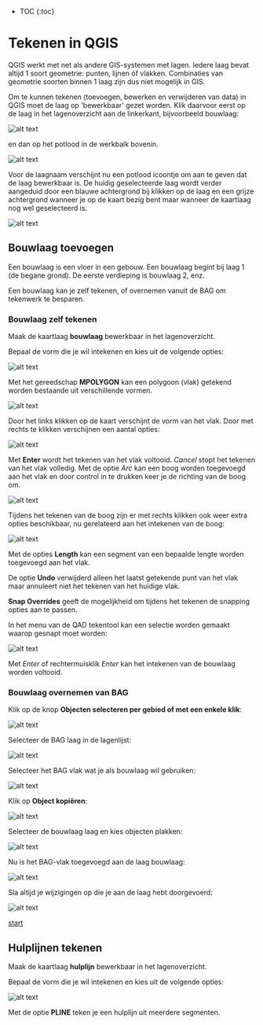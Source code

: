 * TOC
{:toc}

# Tekenen in QGIS

QGIS werkt met net als andere GIS-systemen met lagen. Iedere laag bevat altijd 1 soort geometrie: punten, lijnen óf vlakken. Combinaties van geometrie soorten binnen 1 laag zijn dus niet mogelijk in GIS.

Om te kunnen tekenen (toevoegen, bewerken en verwijderen van data) in QGIS moet de laag op 'bewerkbaar' gezet worden.
Klik daarvoor eerst op de laag in het lagenoverzicht aan de linkerkant, bijvoorbeeld bouwlaag:

![alt text](./assets/klik_laag.png "Laag op bewerkbaar zetten")

 en dan op het potlood in de werkbalk bovenin.

![alt text](./assets/bewerkbaar.png "Bewerken knop")

Voor de laagnaam verschijnt nu een potlood icoontje om aan te geven dat de laag bewerkbaar is. De huidig geselecteerde laag wordt verder aangeduid door een blauwe achtergrond bij klikken op de laag en een grijze achtergrond wanneer je op de kaart bezig bent maar wanneer de kaartlaag nog wel geselecteerd is.

![alt text](./assets/bouwlaag_laag.png "Bouwlaag bewerkbaar")

## Bouwlaag toevoegen

Een bouwlaag is een vloer in een gebouw. Een bouwlaag begint bij laag 1 (de begane grond). De eerste verdieping is bouwlaag 2, enz.

Een bouwlaag kan je zelf tekenen, of overnemen vanuit de BAG om tekenwerk te besparen.

### Bouwlaag zelf tekenen

Maak de kaartlaag **bouwlaag** bewerkbaar in het lagenoverzicht. 

Bepaal de vorm die je wil intekenen en kies uit de volgende opties:

![alt text](./assets/qad_polygons.png "Tekenmogelijkheden polygonen")

Met het gereedschap **MPOLYGON** kan een polygoon (vlak) getekend worden bestaande uit verschillende vormen.

![alt text](./assets/qad_mpol.png "MPOLYGON tekengereedschap")

Door het links klikken op de kaart verschijnt de vorm van het vlak. Door met rechts te klikken verschijnen een aantal opties:

![alt text](./assets/qad_pol_options.png "MPOLYGON opties tijdens tekenen")

Met **Enter** wordt het tekenen van het vlak voltooid. *Cancel* stopt het tekenen van het vlak volledig. Met de optie *Arc* kan een boog worden toegevoegd aan het vlak en door control in te drukken keer je de richting van de boog om.

![alt text](./assets/qad_arc.png "Bogen toevoegen aan polygoon")

Tijdens het tekenen van de boog zijn er met rechts klikken ook weer extra opties beschikbaar, nu gerelateerd aan het intekenen van de boog:

![alt text](./assets/qad_arc_options.png "Bogen toevoegen aan polygoon")

Met de opties **Length** kan een segment van een bepaalde lengte worden toegevoegd aan het vlak. 

De optie **Undo** verwijderd alleen het laatst getekende punt van het vlak maar annuleert niet het tekenen van het huidige vlak.

**Snap Overrides** geeft de mogelijkheid om tijdens het tekenen de snapping opties aan te passen.

In het menu van de QAD tekentool kan een selectie worden gemaakt waarop gesnapt moet worden:

![alt text](./assets/qad_snap.png "Bogen toevoegen aan polygoon")

Met *Enter* of rechtermuisklik *Enter* kan het intekenen van de bouwlaag worden voltooid.

### Bouwlaag overnemen van BAG

Klik op de knop **Objecten selecteren per gebied of met een enkele klik**:

![alt text](./assets/object_selecteren.png "Bogen toevoegen aan polygoon")

Selecteer de BAG laag in de lagenlijst:

![alt text](./assets/bag_laag.png "Bogen toevoegen aan polygoon")

Selecteer het BAG vlak wat je als bouwlaag wil gebruiken:

![alt text](./assets/selectie_bag.png "Bogen toevoegen aan polygoon")

Klik op **Object kopiëren**:

![alt text](./assets/object_kopieren.png "Bogen toevoegen aan polygoon")

Selecteer de bouwlaag laag en kies objecten plakken:

![alt text](./assets/objecten_plakken.png "Bogen toevoegen aan polygoon")

Nu is het BAG-vlak toegevoegd aan de laag bouwlaag:

![alt text](./assets/object_plakken.png "Bogen toevoegen aan polygoon")

Sla altijd je wijzigingen op die je aan de laag hebt doorgevoerd:

![alt text](./assets/wijzigingen_opslaan.png "Bogen toevoegen aan polygoon")

[start](index.md)

## Hulplijnen tekenen

Maak de kaartlaag **hulplijn** bewerkbaar in het lagenoverzicht. 

Bepaal de vorm die je wil intekenen en kies uit de volgende opties:

![alt text](./assets/qad_lijn.png "Bogen toevoegen aan polygoon")

Met de optie **PLINE** teken je een hulplijn uit meerdere segmenten.